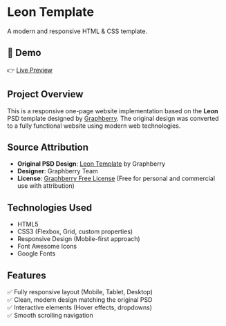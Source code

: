 # Leon Template
A modern and responsive HTML & CSS template.

## 🚀 Demo
👉 [Live Preview](https://brahimdjelid.github.io/html_and_css_template1/)

## Project Overview
This is a responsive one-page website implementation based on the **Leon** PSD template designed by [Graphberry](https://www.graphberry.com/). The original design was converted to a fully functional website using modern web technologies.

## Source Attribution
- **Original PSD Design**: [Leon Template](https://www.graphberry.com/item/leon-psd-agency-template) by Graphberry
- **Designer**: Graphberry Team
- **License**: [Graphberry Free License](https://www.graphberry.com/licenses) (Free for personal and commercial use with attribution)

## Technologies Used
- HTML5
- CSS3 (Flexbox, Grid, custom properties)
- Responsive Design (Mobile-first approach)
- Font Awesome Icons
- Google Fonts

## Features
✅ Fully responsive layout (Mobile, Tablet, Desktop)  
✅ Clean, modern design matching the original PSD  
✅ Interactive elements (Hover effects, dropdowns)  
✅ Smooth scrolling navigation  

